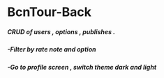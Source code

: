 # BcnTour-Back

<h5>CRUD of users , options , publishes .</h5>
<h5>-Filter by rate note and option</h5>
<h5>-Go to profile screen , switch theme dark and light</h5>
